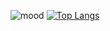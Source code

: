 ![mood](https://user-images.githubusercontent.com/57848626/102723348-d90cd780-430f-11eb-9a38-66cacad7d358.jpg)
[![Top Langs](https://github-readme-stats.vercel.app/api/top-langs/?username=quinsberry&langs_count=10)](https://github.com/anuraghazra/github-readme-stats)
